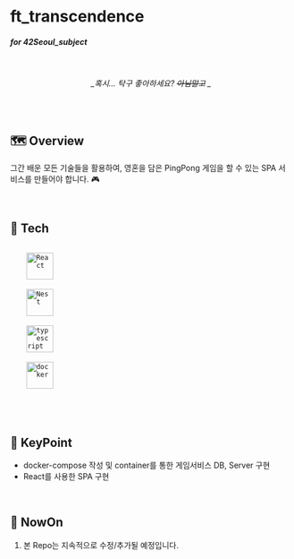 # ft_transcendence

#### _for 42Seoul_subject_

<br/>
  
  <div align="center">
  
  ###### _혹시... 탁구 좋아하세요?  ~~아님말고~~ _

  </div>
</div>



<br/>


## 🗺️ Overview
그간 배운 모든 기술들을 활용하여, 영혼을 담은 PingPong 게임을 할 수 있는 SPA 서비스를 만들어야 합니다. 🎮
<br/>

<br/>


## 🧰 Tech


<code>
    <img src="https://img.shields.io/badge/React-20232A?style=for-the-badge&logo=react&logoColor=61DAFB" height="48" alt="React"/>
</code>

<code>
    <img src="https://img.shields.io/badge/nestjs-E0234E?style=for-the-badge&logo=nestjs&logoColor=white" height="48" alt="Nest"/>
</code>

<code>
    <img src="https://img.shields.io/badge/TypeScript-007ACC?style=for-the-badge&logo=typescript&logoColor=white" height="48" alt="typescript"/>
</code>

<code>
    <img src="https://img.shields.io/badge/Docker-2CA5E0?style=for-the-badge&logo=docker&logoColor=white" height="48" alt="docker"/>
</code>

  
<br/>
<br/>
<br/>



## 🔑 KeyPoint

- docker-compose 작성 및 container를 통한 게임서비스 DB, Server 구현
- React를 사용한 SPA 구현


<br/>


## 🚩 NowOn

1. 본 Repo는 지속적으로 수정/추가될 예정입니다.
